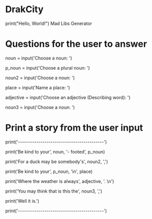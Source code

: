 # DrakCity  
print("Hello, World!") 
Mad Libs Generator
# Questions for the user to answer

noun = input('Choose a noun: ')

p_noun = input('Choose a plural noun: ')

noun2 = input('Choose a noun: ')
 
place = input('Name a place: ')

adjective = input('Choose an adjective (Describing word): ')

noun3 = input('Choose a noun: ')

# Print a story from the user input

print('------------------------------------------')

print('Be kind to your', noun, '- footed', p_noun)

print('For a duck may be somebody\'s', noun2, ',')

print('Be kind to your', p_noun, 'in', place)

print('Where the weather is always', adjective, '. \n')

print('You may think that is this the', noun3, ',')

print('Well it is.')

print('------------------------------------------')
